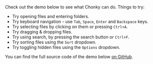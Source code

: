 Check out the demo below to see what Chonky can do. Things to try:

-   Try opening files and entering folders.
-   Try keyboard navigation - use `Tab`, `Space`, `Enter` and `Backspace` keys.
-   Try selecting files by clicking on them or pressing `Ctrl+A`.
-   Try dragging & dropping files.
-   Try using search, by pressing the search button or `Ctrl+F`.
-   Try sorting files using the `Sort` dropdown.
-   Try toggling hidden files using the `Options` dropdown.

You can find the full source code of the demo below
[on GitHub](https://github.com/TimboKZ/Chonky/blob/1.x/stories/02-Demos/01-File-Browser-demo.stories.tsx).
